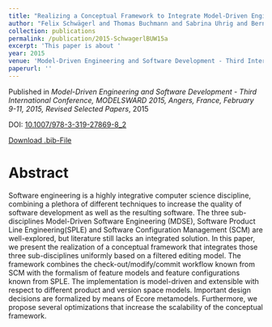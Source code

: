 ```yaml
---
title: "Realizing a Conceptual Framework to Integrate Model-Driven Engineering, Software Product Line Engineering, and Software Configuration Management"
author: "Felix Schwägerl and Thomas Buchmann and Sabrina Uhrig and Bernhard Westfechtel"
collection: publications
permalink: /publication/2015-SchwagerlBUW15a
excerpt: 'This paper is about '
year: 2015
venue: 'Model-Driven Engineering and Software Development - Third International Conference, MODELSWARD 2015, Angers, France, February 9-11, 2015, Revised Selected Papers'
paperurl: ''
---
```


Published in *Model-Driven Engineering and Software Development - Third International Conference, MODELSWARD 2015, Angers, France, February 9-11, 2015, Revised Selected Papers*, 2015

DOI: [10.1007/978-3-319-27869-8_2](https://doi.org/10.1007/978-3-319-27869-8_2)

[Download .bib-File](https://tbuchmann.github.io/files/SchwagerlBUW15a.bib)

Abstract
=====

Software engineering is a highly integrative computer science discipline, combining a plethora of different techniques to increase the quality of software development as well as the resulting software. The three sub-disciplines Model-Driven Software Engineering (MDSE), Software Product Line Engineering(SPLE) and Software Configuration Management (SCM) are well-explored, but literature still lacks an integrated solution. In this paper, we present the realization of a conceptual framework that integrates those three sub-disciplines uniformly based on a filtered editing model. The framework combines the check-out/modify/commit workflow known from SCM with the formalism of feature models and feature configurations known from SPLE. The implementation is model-driven and extensible with respect to different product and version space models. Important design decisions are formalized by means of Ecore metamodels. Furthermore, we propose several optimizations that increase the scalability of the conceptual framework.
